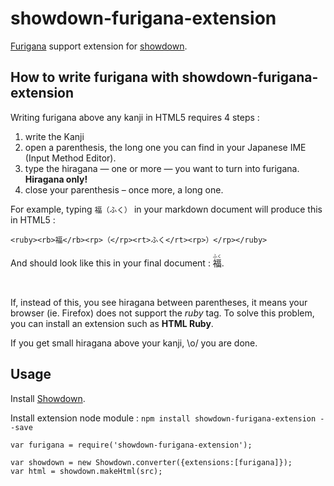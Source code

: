 showdown-furigana-extension
===========================

[Furigana](http://en.wikipedia.org/wiki/Furigana) support extension for [showdown](https://github.com/showdownjs/showdown).

How to write furigana with showdown-furigana-extension
-------------

Writing furigana above any kanji in HTML5 requires 4 steps :

1. write the Kanji
2. open a parenthesis, the long one you can find in your Japanese IME (Input Method Editor).
3. type the hiragana — one or more — you want to turn into furigana. **Hiragana only!**
4. close your parenthesis – once more, a long one.

For example, typing `福（ふく）` in your markdown document will produce this in HTML5 :

    <ruby><rb>福</rb><rp>（</rp><rt>ふく</rt><rp>）</rp></ruby>

And should look like this in your final document : <ruby><rb>福</rb><rp>（</rp><rt>ふく</rt><rp>）</rp></ruby>.

<strong><ruby><rp>Warning : If you can read this, </rp><rt></rt><rp>your browser does not support furigana!</rp></ruby></strong>

If, instead of this, you see hiragana between parentheses, it means your browser (ie. Firefox) does not support the *ruby* tag. To solve this problem, you can install an extension such as **HTML Ruby**.

If you get small hiragana above your kanji, \o/ you are done.


Usage
------

Install [Showdown](https://github.com/showdownjs/showdown).

Install extension node module : `npm install showdown-furigana-extension --save`

    var furigana = require('showdown-furigana-extension');

    var showdown = new Showdown.converter({extensions:[furigana]});
    var html = showdown.makeHtml(src);